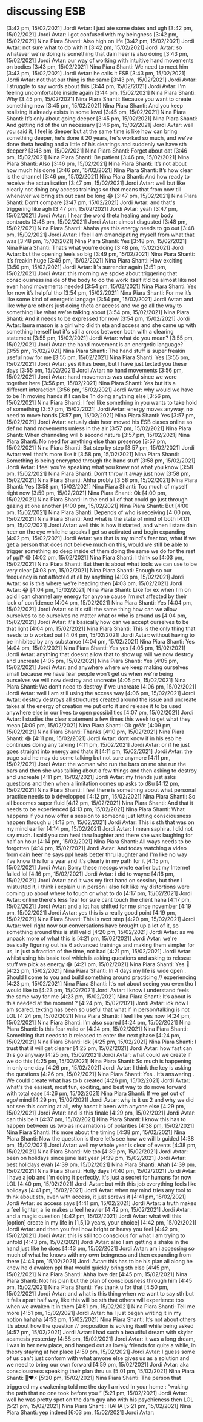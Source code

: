 # discussing ESB

[3:42 pm, 15/02/2021] Jordi Avtar: I just ate some dates and ugh
[3:42 pm, 15/02/2021] Jordi Avtar: i got confused with my beingness
[3:42 pm, 15/02/2021] Nina Piara Shanti: Also high on life
[3:42 pm, 15/02/2021] Jordi Avtar: not sure what to do with it
[3:42 pm, 15/02/2021] Jordi Avtar: so whatever we're doing is something that dain heer is also doing
[3:43 pm, 15/02/2021] Jordi Avtar: our way of working with intuitive hand movements on bodies
[3:43 pm, 15/02/2021] Nina Piara Shanti: We need to meet him
[3:43 pm, 15/02/2021] Jordi Avtar: he calls it ESB
[3:43 pm, 15/02/2021] Jordi Avtar: not that our thing is the same
[3:43 pm, 15/02/2021] Jordi Avtar: I struggle to say words about this
[3:44 pm, 15/02/2021] Jordi Avtar: I'm feeling uncomfortable inside again
[3:44 pm, 15/02/2021] Nina Piara Shanti: Why
[3:45 pm, 15/02/2021] Nina Piara Shanti: Because you want to create something new
[3:45 pm, 15/02/2021] Nina Piara Shanti: And you keep realizing it already exists in some level
[3:45 pm, 15/02/2021] Nina Piara Shanti: It’s only about going deeper
[3:45 pm, 15/02/2021] Nina Piara Shanti: And getting rid of the un necessary
[3:46 pm, 15/02/2021] Jordi Avtar: well you said it, I feel is deeper but at the same time is like how can bring something deeper, he's done it 20 years, he's worked so much, and we've done theta healing and a little of his clearings and suddenly we have sth deeper?
[3:46 pm, 15/02/2021] Nina Piara Shanti: Forget about dat
[3:46 pm, 15/02/2021] Nina Piara Shanti: Be patient
[3:46 pm, 15/02/2021] Nina Piara Shanti: Also
[3:46 pm, 15/02/2021] Nina Piara Shanti: It’s not about how much his done
[3:46 pm, 15/02/2021] Nina Piara Shanti: It’s how clear is the channel
[3:46 pm, 15/02/2021] Nina Piara Shanti: And how ready to receive the actualisation
[3:47 pm, 15/02/2021] Jordi Avtar: well but like clearly not doing any access trainings so that means that from now till whenever we bring sth out cant be long 😂
[3:47 pm, 15/02/2021] Nina Piara Shanti: Don’t compare
[3:47 pm, 15/02/2021] Jordi Avtar: and that's triggering like agh
[3:47 pm, 15/02/2021] Jordi Avtar: yeah
[3:47 pm, 15/02/2021] Jordi Avtar: I hear the word theta healing and my body contracts
[3:48 pm, 15/02/2021] Jordi Avtar: almost disgusted
[3:48 pm, 15/02/2021] Nina Piara Shanti: Ahaha yes this energy needs to go out
[3:48 pm, 15/02/2021] Jordi Avtar: I feel I am emancipating myself from what that was
[3:48 pm, 15/02/2021] Nina Piara Shanti: Yes
[3:48 pm, 15/02/2021] Nina Piara Shanti: That’s what you’re doing
[3:48 pm, 15/02/2021] Jordi Avtar: but the opening feels so big
[3:49 pm, 15/02/2021] Nina Piara Shanti: It’s freakin huge
[3:49 pm, 15/02/2021] Nina Piara Shanti: How exciting
[3:50 pm, 15/02/2021] Jordi Avtar: It's surrender again
[3:51 pm, 15/02/2021] Jordi Avtar: this morning we spoke about triggering that consciousness inside of the body to do the work itself it'd be almost like not even hand movements needed
[3:54 pm, 15/02/2021] Nina Piara Shanti: Yes for now it’s helpful tho
[3:54 pm, 15/02/2021] Nina Piara Shanti: For me it’s like some kind of energetic langage
[3:54 pm, 15/02/2021] Jordi Avtar: and like why are others just doing theta or access and we go all the way to something like what we're talking about
[3:54 pm, 15/02/2021] Nina Piara Shanti: And it needs to be expressed for now
[3:54 pm, 15/02/2021] Jordi Avtar: laura mason is a girl who did th eta and access and she came up with something herself but it's still a cross between both with a clearing statement
[3:55 pm, 15/02/2021] Jordi Avtar: what do you mean?
[3:55 pm, 15/02/2021] Jordi Avtar: the hand movement is an energetic language?
[3:55 pm, 15/02/2021] Nina Piara Shanti: The hand stuff is super freakin useful now for me
[3:55 pm, 15/02/2021] Nina Piara Shanti: Yes
[3:55 pm, 15/02/2021] Jordi Avtar: yes it has been, but I have just texted you these days
[3:55 pm, 15/02/2021] Jordi Avtar: no hand movements
[3:56 pm, 15/02/2021] Jordi Avtar: hand movements was useful since we were together here
[3:56 pm, 15/02/2021] Nina Piara Shanti: Yes but it’s a different interaction
[3:56 pm, 15/02/2021] Jordi Avtar: why would we have to be 1h moving hands if I can be 1h doing anything else
[3:56 pm, 15/02/2021] Nina Piara Shanti: I feel like something in you wants to take hold of something
[3:57 pm, 15/02/2021] Jordi Avtar: energy moves anyway, no need to move hands
[3:57 pm, 15/02/2021] Nina Piara Shanti: Yes
[3:57 pm, 15/02/2021] Jordi Avtar: actually dain heer moved his ESB clases online so def no hand movements unless in the air
[3:57 pm, 15/02/2021] Nina Piara Shanti: When channeling will b second nature
[3:57 pm, 15/02/2021] Nina Piara Shanti: No need for anything else than presence
[3:57 pm, 15/02/2021] Nina Piara Shanti: But step by step
[3:57 pm, 15/02/2021] Jordi Avtar: well that's more like it
[3:58 pm, 15/02/2021] Nina Piara Shanti: Something is being encrypted through the hand stuff
[3:58 pm, 15/02/2021] Jordi Avtar: I feel you're speaking what you knew not what you know
[3:58 pm, 15/02/2021] Nina Piara Shanti: Don’t throw it away just now
[3:58 pm, 15/02/2021] Nina Piara Shanti: Ahha probly
[3:58 pm, 15/02/2021] Nina Piara Shanti: Yes
[3:58 pm, 15/02/2021] Nina Piara Shanti: Too much of myself right now
[3:59 pm, 15/02/2021] Nina Piara Shanti: Ok
[4:00 pm, 15/02/2021] Nina Piara Shanti: In the end all of that could go just through gazing at one another
[4:00 pm, 15/02/2021] Nina Piara Shanti: But
[4:00 pm, 15/02/2021] Nina Piara Shanti: Depends of who is receiving
[4:00 pm, 15/02/2021] Nina Piara Shanti: And what is the state of mind of both
[4:01 pm, 15/02/2021] Jordi Avtar: well this is how it started, and when I stare dain heer on the eye while he speaks I get so activated and begin expanding
[4:02 pm, 15/02/2021] Jordi Avtar: yes that is my mind's fear too, what if we get a person that does not believe much on this, would we still be able to trigger something so deep inside of them doing the same we do for the rest of ppl? 😂
[4:02 pm, 15/02/2021] Nina Piara Shanti: I think so
[4:03 pm, 15/02/2021] Nina Piara Shanti: But then is about what tools we can use to be very clear
[4:03 pm, 15/02/2021] Nina Piara Shanti: Enough so our frequency is not affected at all by anything
[4:03 pm, 15/02/2021] Jordi Avtar: so is this where we're heading then
[4:03 pm, 15/02/2021] Jordi Avtar: 😂
[4:04 pm, 15/02/2021] Nina Piara Shanti: Like for ex when I’m on acid I can channel any energy for anyone cause I’m not affected by their lack of confidence
[4:04 pm, 15/02/2021] Nina Piara Shanti: Yes
[4:04 pm, 15/02/2021] Jordi Avtar: so it's still the same thing how can we allow ourselves to be ourselves no matter what or who is around us
[4:04 pm, 15/02/2021] Jordi Avtar: it's basically how can we accept ourselves to be that light
[4:04 pm, 15/02/2021] Nina Piara Shanti: This is the only thing that needs to b worked out
[4:04 pm, 15/02/2021] Jordi Avtar: without having to be inhibited by any substance
[4:04 pm, 15/02/2021] Nina Piara Shanti: Yes
[4:04 pm, 15/02/2021] Nina Piara Shanti: Yes yes
[4:05 pm, 15/02/2021] Jordi Avtar: anything that doesnt allow that to show up will we now destroy and uncreate
[4:05 pm, 15/02/2021] Nina Piara Shanti: Yes
[4:05 pm, 15/02/2021] Jordi Avtar: and anywhere where we keep making ourselves small because we have fear people won't get us when we're being ourselves we will now destroy and uncreate
[4:05 pm, 15/02/2021] Nina Piara Shanti: We don’t need to destroy if we uncreate
[4:06 pm, 15/02/2021] Jordi Avtar: well I am still using the access way
[4:06 pm, 15/02/2021] Jordi Avtar: destroy destroys all structures created around the issue and uncreate takes al the energy of creation we put onto it and release it to be used anywhere else in our lives to open possibilities
[4:07 pm, 15/02/2021] Jordi Avtar: I studies the clear statement a few times this week to get what they mean
[4:09 pm, 15/02/2021] Nina Piara Shanti: Ok gréât
[4:09 pm, 15/02/2021] Nina Piara Shanti: Thanks
[4:10 pm, 15/02/2021] Nina Piara Shanti: 😂
[4:11 pm, 15/02/2021] Jordi Avtar: dont know if in his esb he continues doing any talking
[4:11 pm, 15/02/2021] Jordi Avtar: or if he just goes straight into energy and thats it
[4:11 pm, 15/02/2021] Jordi Avtar: the page said he may do some talking but not sure anymore
[4:11 pm, 15/02/2021] Jordi Avtar: the woman who run the bars on me she run the bars and then she was talking about a few things and then asking to destroy and uncreate
[4:11 pm, 15/02/2021] Jordi Avtar: my friends just asks questions and then when a limitation comes up asks to d&u
[4:12 pm, 15/02/2021] Nina Piara Shanti: I feel there is something about what personal practice needs to b développed
[4:12 pm, 15/02/2021] Nina Piara Shanti: So all becomes super fluid
[4:12 pm, 15/02/2021] Nina Piara Shanti: And that it needs to be experienced
[4:13 pm, 15/02/2021] Nina Piara Shanti: What happens if you now offer a session to someone just letting consciousness happen through u
[4:13 pm, 15/02/2021] Jordi Avtar: This is sth that was on my mind earlier
[4:14 pm, 15/02/2021] Jordi Avtar: I mean saphira. I did not say much. I said you can heal thru laughter and there she was laughing for half an hour
[4:14 pm, 15/02/2021] Nina Piara Shanti: All ways needs to be forgotten
[4:14 pm, 15/02/2021] Jordi Avtar: And today watching a video from dain heer he says ppl heals better thru laughter and I'm like no way I've know this for a year and it's clearly in my path for it
[4:15 pm, 15/02/2021] Jordi Avtar: Sorry these messgs wrote earlier but my Internet failed lol
[4:16 pm, 15/02/2021] Jordi Avtar: i did to wayne
[4:16 pm, 15/02/2021] Jordi Avtar: and it was my first hand on session, but then i mistusted it, i think i explain u in person i also felt like my distortions were coming up about where to touch or what to do
[4:17 pm, 15/02/2021] Jordi Avtar: online there's less fear for sure cant touch the client haha
[4:17 pm, 15/02/2021] Jordi Avtar: and a lot has shifted for me since november
[4:19 pm, 15/02/2021] Jordi Avtar: yes this is a really good point
[4:19 pm, 15/02/2021] Nina Piara Shanti: This is next step
[4:20 pm, 15/02/2021] Jordi Avtar: well right now our conversations have brought up a lot of it, so something around this is still valid
[4:20 pm, 15/02/2021] Jordi Avtar: as we unpack more of what this is
[4:21 pm, 15/02/2021] Jordi Avtar: we're basically figuring out his 6 advanced trainings and making them simpler for us, in just a fraction of the time, not bad
[4:21 pm, 15/02/2021] Jordi Avtar: whilst using his basic tool which is asking questions and asking to release stuff we pick as energy 😂
[4:21 pm, 15/02/2021] Nina Piara Shanti: Yes 🙌
[4:22 pm, 15/02/2021] Nina Piara Shanti: In 4 days my life is wide open . Should I come to you and build something around practicing // experiencing
[4:23 pm, 15/02/2021] Nina Piara Shanti: It’s not about seeing you even tho I would like to
[4:23 pm, 15/02/2021] Jordi Avtar: i know i understand feels the same way for me
[4:23 pm, 15/02/2021] Nina Piara Shanti: It’s about is this needed at the moment ?
[4:24 pm, 15/02/2021] Jordi Avtar: idk now I am scared, texting has been so useful that what if in person/talking is not LOL
[4:24 pm, 15/02/2021] Nina Piara Shanti: I feel like yes now
[4:24 pm, 15/02/2021] Nina Piara Shanti: I’m also scared
[4:24 pm, 15/02/2021] Nina Piara Shanti: Is this fear valid or
[4:24 pm, 15/02/2021] Nina Piara Shanti: Something that needs to b released to enter the next phase
[4:24 pm, 15/02/2021] Nina Piara Shanti: Idk
[4:25 pm, 15/02/2021] Nina Piara Shanti: I trust that it will get clearer
[4:25 pm, 15/02/2021] Jordi Avtar: how fast can this go anyway
[4:25 pm, 15/02/2021] Jordi Avtar: what could we create if we do this
[4:25 pm, 15/02/2021] Nina Piara Shanti: So much is happening in only one day
[4:26 pm, 15/02/2021] Jordi Avtar: I think the key is asking the qurstions
[4:26 pm, 15/02/2021] Nina Piara Shanti: Yes . It’s answering . We could create what has to b created
[4:26 pm, 15/02/2021] Jordi Avtar: what's the easiest, most fun, exciting, and best way to do move forward with total ease
[4:26 pm, 15/02/2021] Nina Piara Shanti: If we get out of ego/ mind
[4:29 pm, 15/02/2021] Jordi Avtar: why is it us 2 and why we did not see this coming at all, why hasnt it been with anyone else
[4:29 pm, 15/02/2021] Jordi Avtar: and is this finale
[4:29 pm, 15/02/2021] Jordi Avtar: can this be it
[4:37 pm, 15/02/2021] Nina Piara Shanti: I know this has to happen between us two as incarnations of polarities
[4:38 pm, 15/02/2021] Nina Piara Shanti: It’s more about the timing
[4:38 pm, 15/02/2021] Nina Piara Shanti: Now the question is there let’s see how we will b guided
[4:38 pm, 15/02/2021] Jordi Avtar: well my whole year is clear of events
[4:38 pm, 15/02/2021] Nina Piara Shanti: Me too
[4:39 pm, 15/02/2021] Jordi Avtar: been on holidays since june last year
[4:39 pm, 15/02/2021] Jordi Avtar: best holidays evah
[4:39 pm, 15/02/2021] Nina Piara Shanti: Ahah
[4:39 pm, 15/02/2021] Nina Piara Shanti: Holly days
[4:40 pm, 15/02/2021] Jordi Avtar: I have a job and I'm doing it perfectly, it's just a secret for humans for now LOL
[4:40 pm, 15/02/2021] Jordi Avtar: but with this job everything feels like holidays
[4:41 pm, 15/02/2021] Jordi Avtar: when my mind tries any tool to think about sth, even with access, it just screws it
[4:41 pm, 15/02/2021] Jordi Avtar: so access says
[4:41 pm, 15/02/2021] Jordi Avtar: a truth makes u feel lighter, a lie makes u feel heavier
[4:42 pm, 15/02/2021] Jordi Avtar: and a magic question
[4:42 pm, 15/02/2021] Jordi Avtar: what will this [option] create in my life in [1,5,10 years, your choice]
[4:42 pm, 15/02/2021] Jordi Avtar: and then you feel how bright or heavy you feel
[4:42 pm, 15/02/2021] Jordi Avtar: this is still too conscious for what I am trying to unfold
[4:43 pm, 15/02/2021] Jordi Avtar: also I am getting a shake in the hand just like he does
[4:43 pm, 15/02/2021] Jordi Avtar: am i accessing so much of what he knows with my own beingness and then expanding from there
[4:43 pm, 15/02/2021] Jordi Avtar: this has to be his plan all along he knew he'd awaken ppl that would quickly bring sth else
[4:45 pm, 15/02/2021] Nina Piara Shanti: Ahha love dat
[4:45 pm, 15/02/2021] Nina Piara Shanti: Not his plan but the plan of consciousness through him
[4:45 pm, 15/02/2021] Nina Piara Shanti: Yes thank u for that
[4:50 pm, 15/02/2021] Jordi Avtar: and what is this thing when we want to say sth but it falls apart half way, like this will be sth that others will experience too when we awaken it in them
[4:51 pm, 15/02/2021] Nina Piara Shanti: Tell me more
[4:51 pm, 15/02/2021] Jordi Avtar: ha I just began writing it in my notion hahaha
[4:53 pm, 15/02/2021] Nina Piara Shanti: It’s not about others it’s about how the question // proposition is solving itself while being asked
[4:57 pm, 15/02/2021] Jordi Avtar: I had such a beautiful dream with skylar acamesis yesterday
[4:58 pm, 15/02/2021] Jordi Avtar: it was a long dream, I was in her new place, and hanged out as lovely friends for quite a while, in theory staying at her place
[4:59 pm, 15/02/2021] Jordi Avtar: I guess some of us can't just conform with what anyone else gives us as a solution and we need to bring our own forward
[4:59 pm, 15/02/2021] Jordi Avtar: aka consciousness speaking their plan thru us
[5:01 pm, 15/02/2021] Nina Piara Shanti: 🌈❤️⚡️
[5:20 pm, 15/02/2021] Nina Piara Shanti: The person that triggered my awakening told me the day I arrived In your home : “waking the path that no one took before you “
[5:21 pm, 15/02/2021] Jordi Avtar: well he was pretty spot on the darn guy aho with his psychicness then LOL
[5:21 pm, 15/02/2021] Nina Piara Shanti: HAHA
[5:21 pm, 15/02/2021] Nina Piara Shanti: yep indeed
[6:03 pm, 15/02/2021] Jordi Avtar: